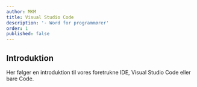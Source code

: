 ```yaml
---
author: MKM
title: Visual Studio Code
description: '- Word for programmører'
order: 1
published: false
---
```

## Introduktion
Her følger en introduktion til vores foretrukne IDE, Visual Studio Code eller bare Code. 

